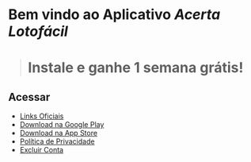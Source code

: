 # Bem vindo ao Aplicativo *Acerta Lotofácil*

># Instale e ganhe 1 semana grátis!

## Acessar
- [Links Oficiais](https://linktr.ee/acertalotofacil)
- [Download na Google Play](https://play.google.com/store/apps/details?id=br.app.acertalotofacil)
- [Download na App Store]()
- [Política de Privacidade](PrivacyPolicy.md)
- [Excluir Conta](Delete.md)
